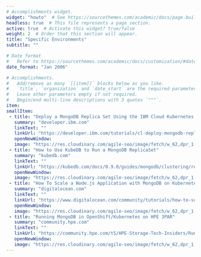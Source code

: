 ```yaml
---
# Accomplishments widget.
widget: "howto"  # See https://sourcethemes.com/academic/docs/page-builder/
headless: true  # This file represents a page section.
active: true  # Activate this widget? true/false
weight: 2  # Order that this section will appear.
title: "Specific Environments"
subtitle: ""

# Date format
#   Refer to https://sourcethemes.com/academic/docs/customization/#date-format
date_format: "Jan 2006"

# Accomplishments.
#   Add/remove as many `[[item]]` blocks below as you like.
#   `title`, `organization` and `date_start` are the required parameters.
#   Leave other parameters empty if not required.
#   Begin/end multi-line descriptions with 3 quotes `"""`.
item:
smallItem: 
 - title: "Deploy a MongoDB Replica Set Using the IBM Cloud Kubernetes Service"
   summary: "developer.ibm.com"
   linkText: ""
   linkUrl: "https://developer.ibm.com/tutorials/cl-deploy-mongodb-replica-set-using-ibm-cloud-container-service/"
   openNewWindow: 
   image: "https://res.cloudinary.com/agile-seo/image/fetch/w_62,dpr_1.0,d_blank_am8gzx.png/https%3A%2F%2Flogo.clearbit.com%2Fdeveloper.ibm.com%3Fsize%3D250"
 - title: "How to Use KubeDB to Run a MongoDB ReplicaSet"
   summary: "kubedb.com"
   linkText: ""
   linkUrl: "https://kubedb.com/docs/0.9.0/guides/mongodb/clustering/replicaset/"
   openNewWindow: 
   image: "https://res.cloudinary.com/agile-seo/image/fetch/w_62,dpr_1.0,d_blank_am8gzx.png/https%3A%2F%2Flogo.clearbit.com%2Fkubedb.com%3Fsize%3D250"
 - title: "How To Scale a Node.js Application with MongoDB on Kubernetes Using Helm"
   summary: "digitalocean.com"
   linkText: ""
   linkUrl: "https://www.digitalocean.com/community/tutorials/how-to-scale-a-node-js-application-with-mongodb-on-kubernetes-using-helm"
   openNewWindow: 
   image: "https://res.cloudinary.com/agile-seo/image/fetch/w_62,dpr_1.0,d_blank_am8gzx.png/https%3A%2F%2Flogo.clearbit.com%2Fdigitalocean.com%3Fsize%3D250"
 - title: "Running MongoDB in OpenShift/Kubernetes on HPE 3PAR"
   summary: "community.hpe.com"
   linkText: ""
   linkUrl: "https://community.hpe.com/t5/HPE-Storage-Tech-Insiders/Running-MongoDB-in-OpenShift-Kubernetes-on-HPE-3PAR/ba-p/7047070"
   openNewWindow: 
   image: "https://res.cloudinary.com/agile-seo/image/fetch/w_62,dpr_1.0,d_blank_am8gzx.png/https%3A%2F%2Flogo.clearbit.com%2Fcommunity.hpe.com%3Fsize%3D250"
---
```

